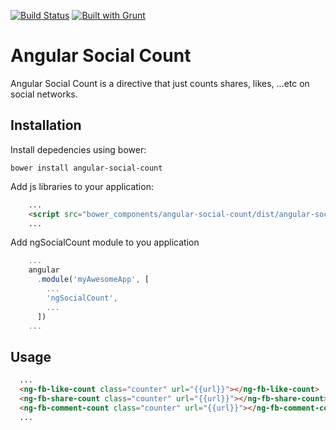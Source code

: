 [![Build Status](https://travis-ci.org/bahaaldine/angular-social-count.svg?branch=master)](https://travis-ci.org/bahaaldine/angular-social-count)
[![Built with Grunt](https://cdn.gruntjs.com/builtwith.png)](http://gruntjs.com/)

# Angular Social Count

Angular Social Count is a directive that just counts shares, likes, ...etc on social networks.

## Installation

Install depedencies using bower: 
```
bower install angular-social-count
```

Add js libraries to your application:
```html
	...
	<script src="bower_components/angular-social-count/dist/angular-social-count.js"></script>
    ...
```

Add ngSocialCount module to you application
```javascript
	...
	angular
	  .module('myAwesomeApp', [
	    ...
	    'ngSocialCount',
	    ...
	  ])
	...
```

## Usage

```html
  ...
  <ng-fb-like-count class="counter" url="{{url}}"></ng-fb-like-count>
  <ng-fb-share-count class="counter" url="{{url}}"></ng-fb-share-count>
  <ng-fb-comment-count class="counter" url="{{url}}"></ng-fb-comment-count>
  ...
```